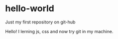 # hello-world
Just my first repository on git-hub


Hello! I lerning js, css and now try git in my machine.  
